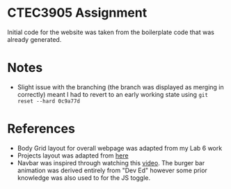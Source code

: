 # CTEC3905 Assignment
Initial code for the website was taken from the boilerplate code that was already generated.

# Notes
* Slight issue with the branching (the branch was displayed as merging in correctly) meant I had to revert to an early working state using `git reset --hard 0c9a77d`

# References
* Body Grid layout for overall webpage was adapted from my Lab 6 work
* Projects layout was adapted from [here](https://getflywheel.com/layout/card-layout-css-grid-layout-how-to/)
* Navbar was inspired through watching this [video](https://www.youtube.com/watch?v=gXkqy0b4M5g). The burger bar animation was derived entirely from "Dev Ed" however some prior knowledge was also used to for the JS toggle.
